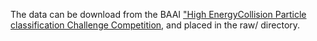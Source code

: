 The data can be download from the BAAI ["High EnergyCollision Particle classification Challenge Competition](https://www.biendata.com/competition/jet/data/), and placed in the raw/ directory.
